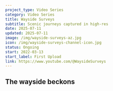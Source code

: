 ```yaml
---
project_type: Video Series
category: Video Series
title: Wayside Surveys
subtitle: Scenic journeys captured in high-res
date: 2025-07-11
updated: 2025-07-11
image: /img/wayside-surveys-az.jpg
icon: /img/wayside-surveys-channel-icon.jpg
status: Ongoing
start: 2022-03-13
start_label: First Upload
link: https://www.youtube.com/@WaysideSurveys
---
```

## The wayside beckons
